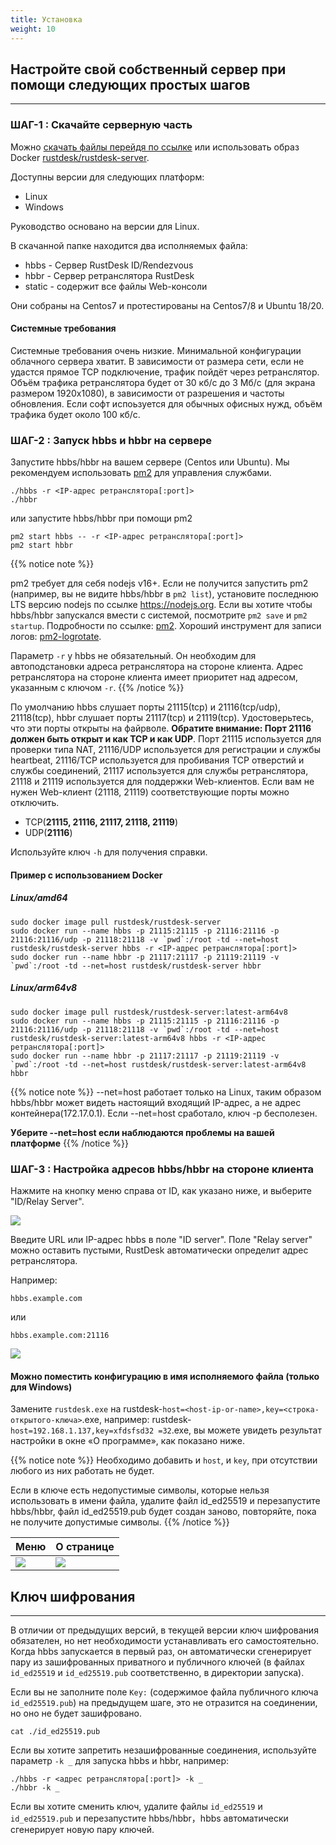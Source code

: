```yaml
---
title: Установка
weight: 10
---
```


## Настройте свой собственный сервер при помощи следующих простых шагов
-----------

### ШАГ-1 : Скачайте серверную часть

Можно [скачать файлы перейдя по ссылке](https://github.com/rustdesk/rustdesk-server/) или использовать образ Docker [rustdesk/rustdesk-server](https://hub.docker.com/r/rustdesk/rustdesk-server/tags).

Доступны версии для следующих платформ:
  - Linux
  - Windows

Руководство основано на версии для Linux.

В скачанной папке находится два исполняемых файла:
   - hbbs - Сервер RustDesk ID/Rendezvous 
   - hbbr - Сервер ретранслятора RustDesk
   - static - содержит все файлы Web-консоли

Они собраны на Centos7 и протестированы на Centos7/8 и Ubuntu 18/20.

#### Системные требования
Системные требования очень низкие. Минимальной конфигурации облачного сервера хватит. В зависимости от размера сети, если не удастся прямое TCP подключение, трафик пойдёт через ретранслятор. Объём трафика ретранслятора будет от 30 кб/с до 3 Мб/с (для экрана размером 1920х1080), в зависимости от разрешения и частоты обновления. Если софт испоьзуется для обычных офисных нужд, объём трафика будет около 100 кб/с.


### ШАГ-2 : Запуск hbbs и hbbr на сервере

Запустите hbbs/hbbr на вашем сервере (Centos или Ubuntu). Мы рекомендуем использовать [pm2](https://pm2.keymetrics.io/) для управления службами.

```
./hbbs -r <IP-адрес ретранслятора[:port]>
./hbbr
```

или запустите hbbs/hbbr при помощи pm2

```
pm2 start hbbs -- -r <IP-адрес ретранслятора[:port]>
pm2 start hbbr 
```

<a name="demo"></a>
{{% notice note %}}

pm2 требует для себя nodejs v16+. Если не получится запустить pm2 (например, вы не видите hbbs/hbbr в `pm2 list`), установите последнюю LTS версию nodejs по ссылке https://nodejs.org. Если вы хотите чтобы hbbs/hbbr запускался вмести с системой, посмотрите `pm2 save` и `pm2 startup`. Подробности по ссылке: [pm2](https://pm2.keymetrics.io/docs/usage/quick-start/). Хороший инструмент для записи логов: [pm2-logrotate](https://github.com/keymetrics/pm2-logrotate).

Параметр `-r` у hbbs не обязательный. Он необходим для автоподстановки адреса ретранслятора на стороне клиента. Адрес ретранслятора на стороне клиента имеет приоритет над адресом, указанным с ключом `-r`.
{{% /notice %}}

По умолчанию hbbs слушает порты 21115(tcp) и 21116(tcp/udp), 21118(tcp), hbbr слушает порты 21117(tcp) и 21119(tcp). Удостоверьтесь, что эти порты открыты на файрволе. **Обратите внимание: Порт 21116 должен быть открыт и как TCP и как UDP**. Порт 21115 используется для проверки типа NAT, 21116/UDP используется для регистрации и службы heartbeat, 21116/TCP используется для пробивания TCP отверстий и службы соединений, 21117 используется для службы ретранслятора, 21118 и 21119 используется для поддержки Web-клиентов. Если вам не нужен Web-клиент (21118, 21119) соответствующие порты можно отключить.

- TCP(**21115, 21116, 21117, 21118, 21119**)
- UDP(**21116**)

Используйте ключ `-h` для получения справки.

#### Пример с использованием Docker

##### Linux/amd64
```
sudo docker image pull rustdesk/rustdesk-server
sudo docker run --name hbbs -p 21115:21115 -p 21116:21116 -p 21116:21116/udp -p 21118:21118 -v `pwd`:/root -td --net=host rustdesk/rustdesk-server hbbs -r <IP-адрес ретранслятора[:port]>
sudo docker run --name hbbr -p 21117:21117 -p 21119:21119 -v `pwd`:/root -td --net=host rustdesk/rustdesk-server hbbr 
```

##### Linux/arm64v8
```
sudo docker image pull rustdesk/rustdesk-server:latest-arm64v8
sudo docker run --name hbbs -p 21115:21115 -p 21116:21116 -p 21116:21116/udp -p 21118:21118 -v `pwd`:/root -td --net=host rustdesk/rustdesk-server:latest-arm64v8 hbbs -r <IP-адрес ретранслятора[:port]>
sudo docker run --name hbbr -p 21117:21117 -p 21119:21119 -v `pwd`:/root -td --net=host rustdesk/rustdesk-server:latest-arm64v8 hbbr
```

<a name="net-host"></a>

{{% notice note %}}
--net=host работает только на Linux, таким образом hbbs/hbbr может видеть настоящий входящий IP-адрес, а не адрес контейнера(172.17.0.1).
Если --net=host сработало, ключ -p бесполезен.

**Уберите --net=host если наблюдаются проблемы на вашей платформе**
{{% /notice %}}


### ШАГ-3 : Настройка адресов hbbs/hbbr на стороне клиента

Нажмите на кнопку меню справа от ID, как указано ниже, и выберите "ID/Relay Server".

![](/docs/en/self-host/install/images/server-set-menu.png)

Введите URL или IP-адрес hbbs в поле "ID server". Поле "Relay server" можно оставить пустыми, RustDesk автоматически определит адрес ретранслятора.

Например:

```
hbbs.example.com
```

или

```
hbbs.example.com:21116
```

![](/docs/en/self-host/install/images/server-set-window.png)

#### Можно поместить конфигурацию в имя исполняемого файла (только для Windows)

Замените `rustdesk.exe` на rustdesk-`host=<host-ip-or-name>,key=<строка-открытого-ключа>`.exe, например: rustdesk-`host=192.168.1.137,key=xfdsfsd32 =32`.exe, вы можете увидеть результат настройки в окне «О программе», как показано ниже.

{{% notice note %}}
Необходимо добавить и `host`, и `key`, при отсутствии любого из них работать не будет.

Если в ключе есть недопустимые символы, которые нельзя использовать в имени файла, удалите файл id_ed25519 и перезапустите hbbs/hbbr, файл id_ed25519.pub будет создан заново, повторяйте, пока не получите допустимые символы.
{{% /notice %}}

|Меню |О странице |
| -- | -- |
![](/docs/en/self-host/install/images/aboutmenu.png) | ![](/docs/ru/self-host/install/images/lic.png) |

## Ключ шифрования
-----------
В отличии от предыдущих версий, в текущей версии ключ шифрования обязателен, но нет необходимости устанавливать его самостоятельно. Когда hbbs запускается в первый раз, он автоматически сгенерирует пару из зашифрованных приватного и публичного ключей (в файлах `id_ed25519` и `id_ed25519.pub` соответственно, в директории запуска).

Если вы не заполните поле `Key:` (содержимое файла публичного ключа `id_ed25519.pub`) на предыдущем шаге, это не отразится на соединении, но оно не будет зашифровано. 

````
cat ./id_ed25519.pub
````

Если вы хотите запретить незашифрованные соединения, используйте параметр `-k _` для запуска hbbs и hbbr, например:
````
./hbbs -r <адрес ретранслятора[:port]> -k _
./hbbr -k _
````

Если вы хотите сменить ключ, удалите файлы `id_ed25519` и `id_ed25519.pub` и перезапустите hbbs/hbbr，hbbs автоматически сгенерирует новую пару ключей.
